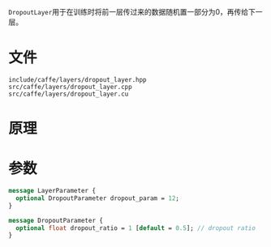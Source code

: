 `DropoutLayer`用于在训练时将前一层传过来的数据随机置一部分为0，再传给下一层。

# 文件

```
include/caffe/layers/dropout_layer.hpp
src/caffe/layers/dropout_layer.cpp
src/caffe/layers/dropout_layer.cu
```

# 原理

# 参数
```protobuf
message LayerParameter {
  optional DropoutParameter dropout_param = 12;
}

message DropoutParameter {
  optional float dropout_ratio = 1 [default = 0.5]; // dropout ratio
}
```